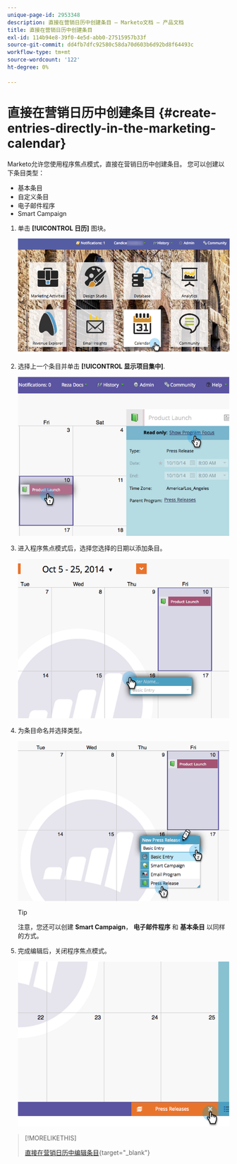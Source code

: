```yaml
---
unique-page-id: 2953348
description: 直接在营销日历中创建条目 — Marketo文档 — 产品文档
title: 直接在营销日历中创建条目
exl-id: 114b94e8-39f0-4e5d-abb0-27515957b33f
source-git-commit: dd4fb7dfc92580c58da70d603b6d92bd8f64493c
workflow-type: tm+mt
source-wordcount: '122'
ht-degree: 0%

---
```


# 直接在营销日历中创建条目 {#create-entries-directly-in-the-marketing-calendar}

Marketo允许您使用程序焦点模式，直接在营销日历中创建条目。 您可以创建以下条目类型：

* 基本条目
* 自定义条目
* 电子邮件程序
* Smart Campaign

1. 单击 **[!UICONTROL 日历]** 图块。

   ![](assets/2017-05-10-15-30-47-2.png)

1. 选择上一个条目并单击 **[!UICONTROL 显示项目集中]**.

   ![](assets/image2014-10-20-13-3a7-3a55.png)

1. 进入程序焦点模式后，选择您选择的日期以添加条目。

   ![](assets/image2014-10-20-13-3a8-3a6.png)

1. 为条目命名并选择类型。

   ![](assets/image2014-10-20-13-3a8-3a19.png)

   >[!TIP]
   >
   >注意，您还可以创建 **Smart Campaign**， **电子邮件程序** 和 **基本条目** 以同样的方式。

1. 完成编辑后，关闭程序焦点模式。

   ![](assets/image2014-10-20-13-3a8-3a29.png)

>[!MORELIKETHIS]
>
>[直接在营销日历中编辑条目](/help/marketo/product-docs/core-marketo-concepts/marketing-calendar/working-with-the-calendar/edit-entries-directly-in-the-marketing-calendar.md){target="_blank"}
